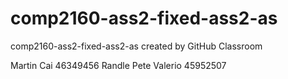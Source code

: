 # comp2160-ass2-fixed-ass2-as
comp2160-ass2-fixed-ass2-as created by GitHub Classroom

Martin Cai 46349456
Randle Pete Valerio 45952507
